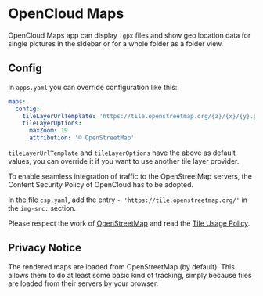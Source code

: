 # OpenCloud Maps

OpenCloud Maps app can display `.gpx` files and show geo location data for single pictures in the sidebar or for a whole folder as a folder view.

## Config

In `apps.yaml` you can override configuration like this:

```yaml
maps:
  config:
    tileLayerUrlTemplate: 'https://tile.openstreetmap.org/{z}/{x}/{y}.png'
    tileLayerOptions:
      maxZoom: 19
      attribution: '© OpenStreetMap'
```

`tileLayerUrlTemplate` and `tileLayerOptions` have the above as default values, you can override it if you want to use another tile layer provider.

To enable seamless integration of traffic to the OpenStreetMap servers, the Content Security Policy of OpenCloud has to be adopted.

In the file `csp.yaml`, add the entry `- 'https://tile.openstreetmap.org/'` in the `img-src:` section.

Please respect the work of [OpenStreetMap](https://openstreetmap.org) and read the [Tile Usage Policy](https://operations.osmfoundation.org/policies/tiles/). 

## Privacy Notice

The rendered maps are loaded from OpenStreetMap (by default). This allows them to do at least some basic kind of tracking, simply because files are loaded from their servers by your browser.
